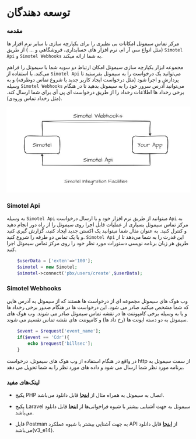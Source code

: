 ---
---

# توسعه دهندگان

### مقدمه  


مرکز تماس سیموتل امکانات بی نظیری را برای یکپارچه سازی با سایر نرم افزار ها (مثل انواع سی آر ام، نرم افزار های حسابداری، فروشگاهی و ... ) از طریق `Simotel Api` و `Simotel Webhooks` به شما ارائه میکند.

مجموعه ابزار یکپارچه سازی سیموتل امکان ارتباط دو سویه شما با سیموتل را فراهم می‌کند. با استفاده از `Simotel Api` می‌توانید یک درخواست را به سیموتل بفرستید تا پردازش و اجرا شود (مثل درخواست ایجاد کاربر جدید یا شروع تماس دوطرفه) و به وسیله `Simotel Webhooks` می‌توانید آدرس سرور خود را به سیموتل بدهید تا در هنگام برخی رخداد ها اطلاعات رخداد را از طریق درخواست ای پی آی برای شما ارسال کند. (مثل رخداد تماس ورودی).

![exten-api](/img/api/simotel-integrations.png)

### Simotel Api
به وسیله `Simotel Api` میتوانید از طریق نرم افزار خود و با ارسال درخواست `Api` به مرکز تماس سیموتل بسیاری از عملیات قابل اجرا روی سیموتل را از راه دور انجام دهید و کنترل کنید. به عنوان مثال شما میتوانید یک اکستن جدید ایجاد کنید، گزارش گیری کنید و یا یک تماس دو طرفه را شروع کنید. `Simotel Api` این قدرت را به شما می‌دهد تا از طریق هر زبان برنامه نویسی دستورات مورد نظر خود را روی مرکز تماس سیموتل اجرا کنید.



```php
    $userData = ['exten'=>'100'];
    $simotel = new Simotel;
    $simotel->connect('pbx/users/create',$userData);
```

### Simotel Webhooks
وب هوک های سیموتل مجموعه ای از درخواست ها هستند که از سیموتل به آدرس هایی که شما مشخص میکنید صادر می شود. این درخواست ها در هنگام صدور برخی رخداد ها و یا به وسیله برخی کامپوننت ها در نقشه تماس سیموتل صادر می شوند.
وب هوک های سیموتل به دو دسته ایونت ها (رخ داد ها) و کامپوننت های نقشه تماس تقسیم می شوند.


```php
    $event = $request['event_name'];
    if($event == 'Cdr'){
        echo $request['billsec'];
    }
```

در واقع در هنگام استفاده از وب هوک های سیموتل، درخواست http از سمت سیموتل به برنامه مورد نظر شما ارسال می شود و داده های مورد نظر را به شما تحویل می دهد.



### لینک‌های مفید

- پکیج PHP اتصال به سیموتل به همراه مثال از **[اینجا](https://github.com/simotel/simotel-php-connect)** قابل دانلود می‌باشد.

- پکیج Laravel سیموتل به جهت آشنایی بیشتر با شیوه‌ فراخوانی‌ها از **[اینجا](https://github.com/simotel/simotel-laravel-connect)** قابل دانلود می‌باشد.

- فایل Postman به جهت آشنایی بیشتر با شیوه‌ عملکرد API از **[اینجا](https://dl.mysup.ir/postmansample/Simotel_V3.edition_14.postman_collection.json)** قابل دانلود می‌باشد(v3_e14).




<!-- <a href="pathname://../../file/Simotel_V3.edition_12.postman_collection.json" target="_blank">اینجا</a> -->